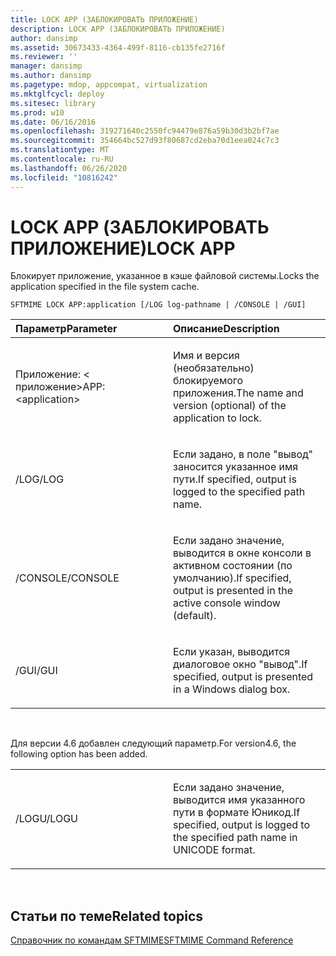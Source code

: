 ```yaml
---
title: LOCK APP (ЗАБЛОКИРОВАТЬ ПРИЛОЖЕНИЕ)
description: LOCK APP (ЗАБЛОКИРОВАТЬ ПРИЛОЖЕНИЕ)
author: dansimp
ms.assetid: 30673433-4364-499f-8116-cb135fe2716f
ms.reviewer: ''
manager: dansimp
ms.author: dansimp
ms.pagetype: mdop, appcompat, virtualization
ms.mktglfcycl: deploy
ms.sitesec: library
ms.prod: w10
ms.date: 06/16/2016
ms.openlocfilehash: 319271640c2550fc94479e876a59b30d3b2bf7ae
ms.sourcegitcommit: 354664bc527d93f80687cd2eba70d1eea024c7c3
ms.translationtype: MT
ms.contentlocale: ru-RU
ms.lasthandoff: 06/26/2020
ms.locfileid: "10816242"
---
```

# <span data-ttu-id="ea338-103">LOCK APP (ЗАБЛОКИРОВАТЬ ПРИЛОЖЕНИЕ)</span><span class="sxs-lookup"><span data-stu-id="ea338-103">LOCK APP</span></span>


<span data-ttu-id="ea338-104">Блокирует приложение, указанное в кэше файловой системы.</span><span class="sxs-lookup"><span data-stu-id="ea338-104">Locks the application specified in the file system cache.</span></span>

`SFTMIME LOCK APP:application [/LOG log-pathname | /CONSOLE | /GUI]`

<table>
<colgroup>
<col width="50%" />
<col width="50%" />
</colgroup>
<thead>
<tr class="header">
<th align="left"><span data-ttu-id="ea338-105">Параметр</span><span class="sxs-lookup"><span data-stu-id="ea338-105">Parameter</span></span></th>
<th align="left"><span data-ttu-id="ea338-106">Описание</span><span class="sxs-lookup"><span data-stu-id="ea338-106">Description</span></span></th>
</tr>
</thead>
<tbody>
<tr class="odd">
<td align="left"><p><span data-ttu-id="ea338-107">Приложение: &lt; приложение&gt;</span><span class="sxs-lookup"><span data-stu-id="ea338-107">APP:&lt;application&gt;</span></span></p></td>
<td align="left"><p><span data-ttu-id="ea338-108">Имя и версия (необязательно) блокируемого приложения.</span><span class="sxs-lookup"><span data-stu-id="ea338-108">The name and version (optional) of the application to lock.</span></span></p></td>
</tr>
<tr class="even">
<td align="left"><p><span data-ttu-id="ea338-109">/LOG</span><span class="sxs-lookup"><span data-stu-id="ea338-109">/LOG</span></span></p></td>
<td align="left"><p><span data-ttu-id="ea338-110">Если задано, в поле "вывод" заносится указанное имя пути.</span><span class="sxs-lookup"><span data-stu-id="ea338-110">If specified, output is logged to the specified path name.</span></span></p></td>
</tr>
<tr class="odd">
<td align="left"><p><span data-ttu-id="ea338-111">/CONSOLE</span><span class="sxs-lookup"><span data-stu-id="ea338-111">/CONSOLE</span></span></p></td>
<td align="left"><p><span data-ttu-id="ea338-112">Если задано значение, выводится в окне консоли в активном состоянии (по умолчанию).</span><span class="sxs-lookup"><span data-stu-id="ea338-112">If specified, output is presented in the active console window (default).</span></span></p></td>
</tr>
<tr class="even">
<td align="left"><p><span data-ttu-id="ea338-113">/GUI</span><span class="sxs-lookup"><span data-stu-id="ea338-113">/GUI</span></span></p></td>
<td align="left"><p><span data-ttu-id="ea338-114">Если указан, выводится диалоговое окно "вывод".</span><span class="sxs-lookup"><span data-stu-id="ea338-114">If specified, output is presented in a Windows dialog box.</span></span></p></td>
</tr>
</tbody>
</table>

 

<span data-ttu-id="ea338-115">Для версии 4.6 добавлен следующий параметр.</span><span class="sxs-lookup"><span data-stu-id="ea338-115">For version4.6, the following option has been added.</span></span>

<table>
<colgroup>
<col width="50%" />
<col width="50%" />
</colgroup>
<tbody>
<tr class="odd">
<td align="left"><p><span data-ttu-id="ea338-116">/LOGU</span><span class="sxs-lookup"><span data-stu-id="ea338-116">/LOGU</span></span></p></td>
<td align="left"><p><span data-ttu-id="ea338-117">Если задано значение, выводится имя указанного пути в формате Юникод.</span><span class="sxs-lookup"><span data-stu-id="ea338-117">If specified, output is logged to the specified path name in UNICODE format.</span></span></p></td>
</tr>
</tbody>
</table>

 

## <span data-ttu-id="ea338-118">Статьи по теме</span><span class="sxs-lookup"><span data-stu-id="ea338-118">Related topics</span></span>


[<span data-ttu-id="ea338-119">Справочник по командам SFTMIME</span><span class="sxs-lookup"><span data-stu-id="ea338-119">SFTMIME Command Reference</span></span>](sftmime--command-reference.md)

 

 






